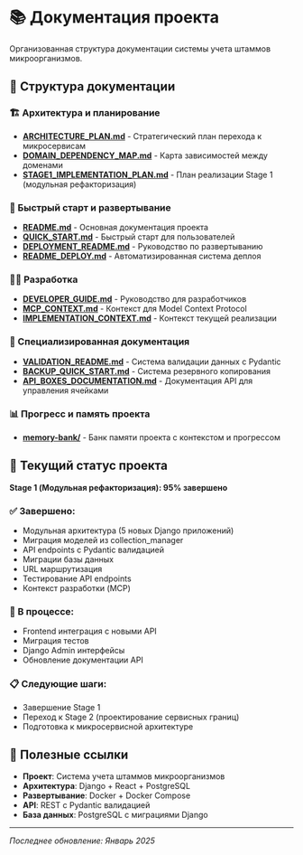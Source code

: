 # 📚 Документация проекта

Организованная структура документации системы учета штаммов микроорганизмов.

## 📁 Структура документации

### 🏗️ Архитектура и планирование
- **[ARCHITECTURE_PLAN.md](../ARCHITECTURE_PLAN.md)** - Стратегический план перехода к микросервисам
- **[DOMAIN_DEPENDENCY_MAP.md](../DOMAIN_DEPENDENCY_MAP.md)** - Карта зависимостей между доменами
- **[STAGE1_IMPLEMENTATION_PLAN.md](../STAGE1_IMPLEMENTATION_PLAN.md)** - План реализации Stage 1 (модульная рефакторизация)

### 🚀 Быстрый старт и развертывание
- **[README.md](../README.md)** - Основная документация проекта
- **[QUICK_START.md](../QUICK_START.md)** - Быстрый старт для пользователей
- **[DEPLOYMENT_README.md](../DEPLOYMENT_README.md)** - Руководство по развертыванию
- **[README_DEPLOY.md](../README_DEPLOY.md)** - Автоматизированная система деплоя

### 👨‍💻 Разработка
- **[DEVELOPER_GUIDE.md](../DEVELOPER_GUIDE.md)** - Руководство для разработчиков
- **[MCP_CONTEXT.md](../MCP_CONTEXT.md)** - Контекст для Model Context Protocol
- **[IMPLEMENTATION_CONTEXT.md](../IMPLEMENTATION_CONTEXT.md)** - Контекст текущей реализации

### 🔧 Специализированная документация
- **[VALIDATION_README.md](../VALIDATION_README.md)** - Система валидации данных с Pydantic
- **[BACKUP_QUICK_START.md](../BACKUP_QUICK_START.md)** - Система резервного копирования
- **[API_BOXES_DOCUMENTATION.md](../backend/API_BOXES_DOCUMENTATION.md)** - Документация API для управления ячейками

### 📊 Прогресс и память проекта
- **[memory-bank/](../memory-bank/)** - Банк памяти проекта с контекстом и прогрессом

## 🎯 Текущий статус проекта

**Stage 1 (Модульная рефакторизация): 95% завершено**

### ✅ Завершено:
- Модульная архитектура (5 новых Django приложений)
- Миграция моделей из collection_manager
- API endpoints с Pydantic валидацией
- Миграции базы данных
- URL маршрутизация
- Тестирование API endpoints
- Контекст разработки (MCP)

### 🔄 В процессе:
- Frontend интеграция с новыми API
- Миграция тестов
- Django Admin интерфейсы
- Обновление документации API

### 📋 Следующие шаги:
- Завершение Stage 1
- Переход к Stage 2 (проектирование сервисных границ)
- Подготовка к микросервисной архитектуре

## 🔗 Полезные ссылки

- **Проект**: Система учета штаммов микроорганизмов
- **Архитектура**: Django + React + PostgreSQL
- **Развертывание**: Docker + Docker Compose
- **API**: REST с Pydantic валидацией
- **База данных**: PostgreSQL с миграциями Django

---

*Последнее обновление: Январь 2025*